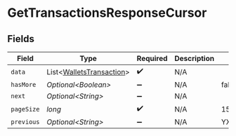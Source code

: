 # GetTransactionsResponseCursor


## Fields

| Field                                                                  | Type                                                                   | Required                                                               | Description                                                            | Example                                                                |
| ---------------------------------------------------------------------- | ---------------------------------------------------------------------- | ---------------------------------------------------------------------- | ---------------------------------------------------------------------- | ---------------------------------------------------------------------- |
| `data`                                                                 | List\<[WalletsTransaction](../../models/shared/WalletsTransaction.md)> | :heavy_check_mark:                                                     | N/A                                                                    |                                                                        |
| `hasMore`                                                              | *Optional\<Boolean>*                                                   | :heavy_minus_sign:                                                     | N/A                                                                    | false                                                                  |
| `next`                                                                 | *Optional\<String>*                                                    | :heavy_minus_sign:                                                     | N/A                                                                    |                                                                        |
| `pageSize`                                                             | *long*                                                                 | :heavy_check_mark:                                                     | N/A                                                                    | 15                                                                     |
| `previous`                                                             | *Optional\<String>*                                                    | :heavy_minus_sign:                                                     | N/A                                                                    | YXVsdCBhbmQgYSBtYXhpbXVtIG1heF9yZXN1bHRzLol=                           |